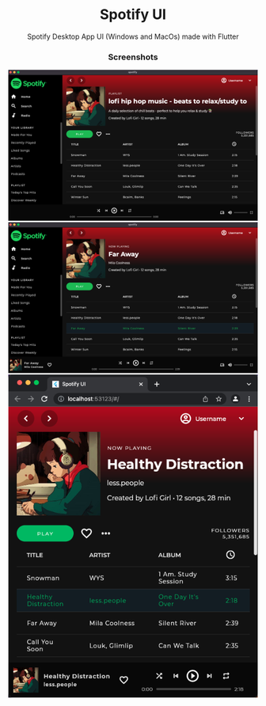 <div align="center">

# Spotify UI

Spotify Desktop App UI (Windows and MacOs) made with Flutter

<h3> Screenshots </h3>

<img src="./screenshot/1.png" alt="ss1"/>

<img src="./screenshot/2.png" alt="ss2"/>

<img src="./screenshot/3.png" alt="ss3"/>

</div>
